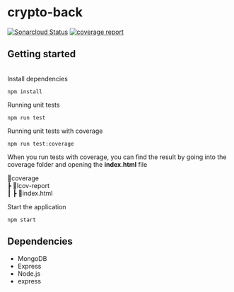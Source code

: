 # crypto-back

[![Sonarcloud Status](https://sonarcloud.io/api/project_badges/measure?project=t-web-crypto_crypto-back&metric=alert_status)](https://sonarcloud.io/dashboard?id=t-web-crypto_crypto-back)
[![coverage report](https://gitlab.com/t-web-crypto/crypto-back/badges/lyann_noID_unit_test/coverage.svg)](https://gitlab.com/t-web-crypto/crypto-back/-/commits/lyann_noID_unit_test)

## Getting started
\
Install dependencies

```
npm install
```
Running unit tests

```
npm run test
```
Running unit tests with coverage
```
npm run test:coverage
```
When you run tests with coverage, you can find the result by going into the coverage folder and opening the **index.html** file

📂coverage\
 ┣ 📂lcov-report\
 ┃ ┣ 📜index.html

 Start the application

 ```
 npm start
 ```


 ## Dependencies

- MongoDB
- Express
- Node.js
- express